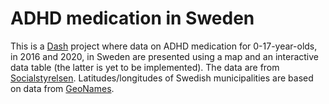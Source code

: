 # ADHD medication in Sweden
This is a [Dash](https://dash.plotly.com/) project where data on ADHD medication for 0-17-year-olds, in 2016 and 2020, in Sweden are presented using a map and an interactive data table (the latter is yet to be implemented). The data are from [Socialstyrelsen](https://www.socialstyrelsen.se/). Latitudes/longitudes of Swedish municipalities are based on data from [GeoNames](https://www.geonames.org/). 
